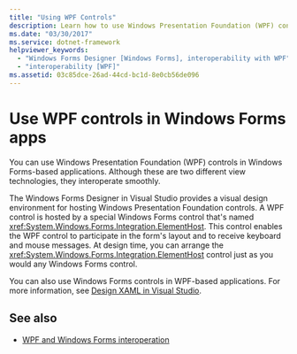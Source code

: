 ```yaml
---
title: "Using WPF Controls"
description: Learn how to use Windows Presentation Foundation (WPF) controls in Windows Forms applications using the Windows Forms Designer in Visual Studio.
ms.date: "03/30/2017"
ms.service: dotnet-framework
helpviewer_keywords:
  - "Windows Forms Designer [Windows Forms], interoperability with WPF"
  - "interoperability [WPF]"
ms.assetid: 03c85dce-26ad-44cd-bc1d-8e0cb56de096
---
```

# Use WPF controls in Windows Forms apps

You can use Windows Presentation Foundation (WPF) controls in Windows Forms-based applications. Although these are two different view technologies, they interoperate smoothly.

The Windows Forms Designer in Visual Studio provides a visual design environment for hosting Windows Presentation Foundation controls. A WPF control is hosted by a special Windows Forms control that's named <xref:System.Windows.Forms.Integration.ElementHost>. This control enables the WPF control to participate in the form's layout and to receive keyboard and mouse messages. At design time, you can arrange the <xref:System.Windows.Forms.Integration.ElementHost> control just as you would any Windows Forms control.

You can also use Windows Forms controls in WPF-based applications. For more information, see [Design XAML in Visual Studio](/visualstudio/xaml-tools/designing-xaml-in-visual-studio).

## See also

- [WPF and Windows Forms interoperation](/dotnet/framework/wpf/advanced/wpf-and-windows-forms-interoperation)
